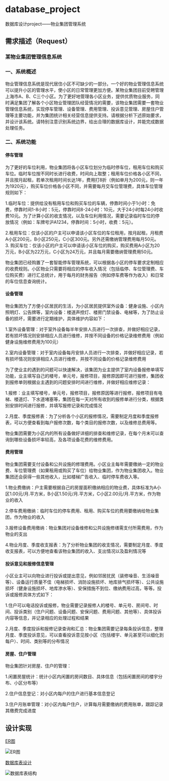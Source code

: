# database_project
数据库设计project——物业集团管理系统

## 需求描述（Request）
### 某物业集团管理信息系统
### 一、系统概述
物业管理信息系统是现代居住小区不可缺少的一部分。一个好的物业管理信息系统可以提升小区的管理水平，使小区的日常管理更加方便。某物业集团目前受聘管理上海市A、B、C三个小区。为了更好地管理各小区业务，提供优质物业服务，同时满足集团了解各个小区物业管理团队经营情况的需要，该物业集团需要一套物业管理信息系统，实现停车管理、设备管理、费用管理、投诉意见管理、房屋住户管理等主要功能，并为集团统计相关经营信息提供支持。请根据分析下述原始要求，并设计该系统。请特别注意识别系统边界，给出合理的数据库设计，并能完成数据处理任务。

### 二、系统功能
####  停车管理
为了更好的车位利用，物业集团将各小区车位划分为临时停车位，租用车位和购买车位。临时车位按不同时长进行收费，时间向上取整；租用车位价格各小区不同，并且按月起租，若单次租用时间长达1年，费用打8折（例如单月为200元，则一年为1920元），购买车位价格各小区不同，并需要每月交车位管理费，具体车位管理规则如下：

1.临时车位：提供给没有租用车位和购买车位的车辆，停靠时间小于1小时：免费，停靠时间1-8小时：5元，停靠时间8-24小时：10元，大于24小时每24小时收费10元。为了计算小区的收支情况，以及车位利用情况，需要记录临时车位的停放情况（例如：车牌号沪A1234，停靠时间：5小时，收费：5元）。

2.租用车位：仅该小区的户主可以申请该小区车位的车位租用，按月起租，月租费A小区200元，B小区250元，C小区300元。另外还需缴纳管理费用每月50元。
3.	购买车位：仅该小区的户主可以申请该小区车位的购买，购买费用A小区为20万元，B小区为22万元，C小区为24万元，并且每月需要缴纳管理费用50元。

物业集团已经购置了一套智能停车管理系统，可以根据各小区的停车要求定制相应的收费规则。小区物业只需要将相应的停车收入情况（包括临停、车位管理费、车位购买费）进行汇总统计，用于每月的财务报告（例如停车费等作为收入）和日常的车位信息查询统计。

#### 设备管理
物业集团为了方便小区居民的生活，为小区居民提供室外设备：健身设施、小区内照明灯、公告牌等，室内设备：楼道声控灯、楼房门禁设备、电梯等，为了防止设备的损坏，需要进行定期维护，具体维护内容如下：

1.室外设备管理：对于室外设备每半年安排人员进行一次排查，并做好相应记录，若有损坏情况则安排相应人员进行维修，并按不同设备的价格记录维修费用（例如健身设施维修费用为100元）

2.室内设备管理：对于室内设备每月安排人员进行一次排查，并做好相应记录，若有损坏情况则安排相应人员进行维修，并按不同设备的价格记录维修费用

为了使业主的遇到的问题可以快速解决，该集团为业主提供了室内设备报修单填写功能，业主填写自己的楼号，单元号，报修项目，报修原因即可进行报修，集团收到报修单则根据业主遇到的问题安排时间进行维修，并做好相应维修记录：

1.报修：业主填写楼号，单元号，报修项目，报修原因等进行报修，报修项目有电梯、楼道灯、下水道堵塞等，集团在每一天对所有收到的报修单进行分类，根据类别安排时间进行报修，并填写报修记录和完成情况

2.月度、季度报修表：为了分析各个小区的报修情况，需要制定月度和季度报修表，可以方便查看到每户报修次数，每个类目的报修次数，以及维修总费用等。

物业集团需要为小区内的所有设备做好详细的排查和维修记录，在每个月末可以查询到哪些设备损坏率较高，及各项设备花费的维修费用。
#### 费用管理
物业集团需要支付设备和公共设施的修理费用。小区业主每年需要缴纳一定的物业费、车位管理费（如果租用或购买了车位）给物业集团，作为物业集团收入。物业集团还会获得一些其他收入，比如楼梯广告收入、临时停车费收入等。

1.物业费缴纳：户主需要根据自己的房屋面积缴纳相应的物业费，具体标准为A小区1.00元/月.平方米，B小区1.50元/月.平方米，C小区2.00元/月.平方米，作为物业的收入

2.停车费用缴纳：临时车位的停车费用、租用、购买车位的费用要缴纳给物业集团，作为物业的收入

3.报修设备费用缴纳：物业集团对设备维修和公共设施修缮需支付所需费用，作为物业的支出

4.物业月度、季度收支报表：为了分析物业集团的收支情况，需要制定月度、季度收支报表，可以方便地查看该物业集团的收入、支出情况以及盈利情况等

#### 投诉意见和报修信息管理
小区业主可以向物业进行投诉或提出意见，例如邻居扰民（装修噪音、生活噪音等）、设备运行质量不佳（电梯损坏、消防设施损坏、地库排气损坏等）、公共设施损坏（健身设施损坏、地库渗水等）、安保措施不到位、缴纳费用过高，等等。投诉或报修具体方式如下：

1.住户可以电话投诉或报修，物业需要记录报修人的楼号、单元号、房间号、时间、投诉类别（住户问题、设备问题、安保问题、费用问题、其他等）、具体投诉内容等信息，并记录相应的处理过程和结果

2.月度、季度投诉和报修记录查询和汇总：物业集团需要记录每条投诉信息，整理月度、季度投诉意见，可以查看投诉意见按小区（包括楼宇、单元甚至可以细化到每户）、时间、类别等的分布情况

#### 房屋、住户管理
物业集团针对房屋、住户的管理：

1.闲置房屋统计：统计小区内闲置的房间数目、具体信息（包括闲置房间的楼宇分布、小区分布等）

2.住户信息登记：对小区内每户的住户进行基本信息登记

3.住户月账单管理：对小区内每户住户，计算每月需要缴纳的费用账单，跟踪记录其缴费完成进度

## 设计实现

[ER图](https://www.processon.com/diagraming/5c1c5ce6e4b0b71ee503f6cf)

![ER图](https://raw.githubusercontent.com/yaopenglalala/database_project/master/design/%E6%95%B0%E6%8D%AE%E5%BA%93PJER%E5%9B%BE.png)

[数据库表设计](https://www.processon.com/diagraming/5c25aaa9e4b0beb24860148c)

![数据库表结构](https://raw.githubusercontent.com/yaopenglalala/database_project/master/design/%E6%95%B0%E6%8D%AE%E5%BA%93pj%E6%95%B0%E6%8D%AE%E5%BA%93%E8%AE%BE%E8%AE%A1.png)